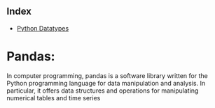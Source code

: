 ## Index
* [Python Datatypes](https://nbviewer.org/github/iAmKankan/Python/blob/master/Datatypes.ipynb)

# Pandas:
In computer programming, pandas is a software library written for the Python programming language for data manipulation and analysis. In particular, it offers data structures and operations for manipulating numerical tables and time series
